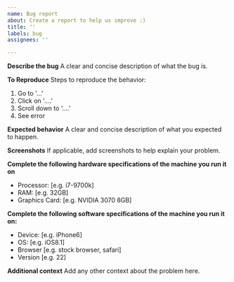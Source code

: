 ```yaml
---
name: Bug report
about: Create a report to help us improve :)
title: ''
labels: bug
assignees: ''

---
```


**Describe the bug**
A clear and concise description of what the bug is.

**To Reproduce**
Steps to reproduce the behavior:
1. Go to '...'
2. Click on '....'
3. Scroll down to '....'
4. See error

**Expected behavior**
A clear and concise description of what you expected to happen.

**Screenshots**
If applicable, add screenshots to help explain your problem.

**Complete the following hardware specifications of the machine you run it on**
- Processor: [e.g. i7-9700k]
- RAM: [e.g. 32GB]
- Graphics Card: [e.g. NVIDIA 3070 8GB]

**Complete the following software specifications of the machine you run it on:**
 - Device: [e.g. iPhone6]
 - OS: [e.g. iOS8.1]
 - Browser [e.g. stock browser, safari]
 - Version [e.g. 22]

**Additional context**
Add any other context about the problem here.
